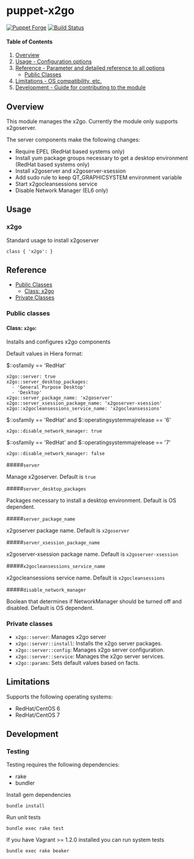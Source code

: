 # puppet-x2go

[![Puppet Forge](http://img.shields.io/puppetforge/v/treydock/x2go.svg)](https://forge.puppetlabs.com/treydock/x2go)
[![Build Status](https://travis-ci.org/treydock/puppet-module-x2go.svg?branch=master)](https://travis-ci.org/treydock/puppet-module-x2go)

#### Table of Contents

1. [Overview](#overview)
2. [Usage - Configuration options](#usage)
3. [Reference - Parameter and detailed reference to all options](#reference)
    * [Public Classes](#public-classes)
4. [Limitations - OS compatibility, etc.](#limitations)
5. [Development - Guide for contributing to the module](#development)

## Overview

This module manages the x2go.  Currently the module only supports x2goserver.

The server components make the following changes:

* Require EPEL (RedHat based systems only)
* Install yum package groups necessary to get a desktop environment (RedHat based systems only)
* Install x2goserver and x2goserver-xsession
* Add sudo rule to keep QT_GRAPHICSYSTEM environment variable
* Start x2gocleansessions service
* Disable Network Manager (EL6 only)

## Usage

### x2go

Standard usage to install x2goserver

    class { 'x2go': }

## Reference

* [Public Classes](#public-classes)
  * [Class: x2go](#class-x2go)
* [Private Classes](#private-classes)

### Public classes

#### Class: `x2go`:

Installs and configures x2go components

Default values in Hiera format:

$::osfamily == 'RedHat'

    x2go::server: true
    x2go::server_desktop_packages:
      - 'General Purpose Desktop'
      - 'Desktop'
    x2go::server_package_name: 'x2goserver'
    x2go::server_xsession_package_name: 'x2goserver-xsession'
    x2go::x2gocleansessions_service_name: 'x2gocleansessions'

$::osfamily == 'RedHat' and $::operatingsystemmajrelease == '6'

    x2go::disable_network_manager: true

$::osfamily == 'RedHat' and $::operatingsystemmajrelease == '7'

    x2go::disable_network_manager: false

#####`server`

Manage x2goserver.  Default is `true`

#####`server_desktop_packages`

Packages necessary to install a desktop environment.  Default is OS dependent.

#####`server_package_name`

x2goserver package name.  Default is `x2goserver`

#####`server_xsession_package_name`

x2goserver-xsession package name.  Default is `x2goserver-xsession`

#####`x2gocleansessions_service_name`

x2gocleansessions service name.  Default is `x2gocleansessions`

#####`disable_network_manager`

Boolean that determines if NetworkManager should be turned off and disabled.  Default is OS dependent.

### Private classes

* `x2go::server`: Manages x2go server
* `x2go::server::install`: Installs the x2go server packages.
* `x2go::server::config`: Manages x2go server configuration.
* `x2go::server::service`: Manages the x2go server services.
* `x2go::params`: Sets default values based on facts.

## Limitations

Supports the following operating systems:

* RedHat/CentOS 6
* RedHat/CentOS 7

## Development

### Testing

Testing requires the following dependencies:

* rake
* bundler

Install gem dependencies

    bundle install

Run unit tests

    bundle exec rake test

If you have Vagrant >= 1.2.0 installed you can run system tests

    bundle exec rake beaker
